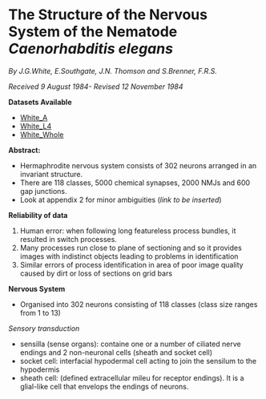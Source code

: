 # The Structure of the Nervous System of the Nematode *Caenorhabditis elegans* #

*By J.G.White, E.Southgate, J.N. Thomson and S.Brenner, F.R.S.*

*Received 9 August 1984- Revised 12 November 1984*

**Datasets Available**
- [White_A](https://github.com/yasinthanvickneswaran/ConnectomeToolbox/blob/main/cect/data/aconnectome_white_1986_A.csv)
- [White_L4](https://github.com/yasinthanvickneswaran/ConnectomeToolbox/blob/main/cect/data/aconnectome_white_1986_L4.csv)
- [White_Whole](https://github.com/yasinthanvickneswaran/ConnectomeToolbox/blob/main/cect/data/aconnectome_white_1986_whole.csv)


**Abstract:**
- Hermaphrodite nervous system consists of 302 neurons arranged in an invariant structure.
- There are 118 classes, 5000 chemical synapses, 2000 NMJs and 600 gap junctions.
- Look at appendix 2 for minor ambiguities (*link to be inserted*)

**Reliability of data**
1. Human error: when following long featureless process bundles, it resulted in switch processes.
2. Many processes run close to plane of sectioning and so it provides images with indistinct objects leading to problems in identification
3. Similar errors of process identification in area of poor image quality caused by dirt or loss of sections on grid bars

**Nervous System**
- Organised into 302 neurons consisting of 118 classes (class size ranges from 1 to 13)

_Sensory transduction_
- sensilla (sense organs): containe one or a number of ciliated nerve endings and 2 non-neuronal cells (sheath and socket cell)
- socket cell: interfacial hypodermal cell acting to join the sensilum to the hypodermis
- sheath cell: (defined extracellular mileu for receptor endings). It is a glial-like cell that envelops the endings of neurons.
